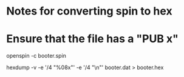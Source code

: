 

# Notes for converting spin to hex


# Ensure that the file has a "PUB x" 

openspin -c booter.spin

hexdump  -v -e '/4 "%08x"' -e '/4 "\n"'  booter.dat > booter.hex




